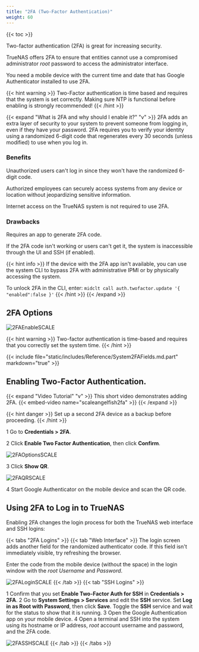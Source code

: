 ```yaml
---
title: "2FA (Two-Factor Authentication)"
weight: 60
---
```


{{< toc >}}

Two-factor authentication (2FA) is great for increasing security.

TrueNAS offers 2FA to ensure that entities cannot use a compromised administrator *root* password to access the administrator interface.

You need a mobile device with the current time and date that has Google Authenticator installed to use 2FA.

{{< hint warning >}}
Two-Factor authentication is time based and requires that the system is set correctly.
Making sure NTP is functional before enabling is strongly recommended!
{{< /hint >}}

{{< expand "What is 2FA and why should I enable it?" "v" >}}
2FA adds an extra layer of security to your system to prevent someone from logging in, even if they have your password. 2FA requires you to verify your identity using a randomized 6-digit code that regenerates every 30 seconds (unless modified) to use when you log in.

### Benefits

Unauthorized users can't log in since they won't have the randomized 6-digit code.

Authorized employees can securely access systems from any device or location without jeopardizing sensitive information.

Internet access on the TrueNAS system is not required to use 2FA.

### Drawbacks

Requires an app to generate 2FA code.

If the 2FA code isn't working or users can't get it, the system is inaccessible through the UI and SSH (if enabled).

{{< hint info >}}
If the device with the 2FA app isn't available, you can use the system CLI to bypass 2FA with administrative IPMI or by physically accessing the system. 

To unlock 2FA in the CLI, enter:  `midclt call auth.twofactor.update '{ "enabled":false }'`
{{< /hint >}}
{{< /expand >}}


## 2FA Options

![2FAEnableSCALE](/images/SCALE/2FAEnableSCALE.png "Enabling 2FA")

{{< hint warning >}}
Two-factor authentication is time-based and requires that you correctly set the system time.
{{< /hint >}}

{{< include file="static/includes/Reference/System2FAFields.md.part" markdown="true" >}}

## Enabling Two-Factor Authentication.

{{< expand "Video Tutorial" "v" >}}
This short video demonstrates adding 2FA. 
{{< embed-video name="scaleangelfish2fa" >}}
{{< /expand >}}

{{< hint danger >}}
Set up a second 2FA device as a backup before proceeding.
{{< /hint >}}

1 Go to **Credentials > 2FA**.

2 Click **Enable Two Factor Authentication**, then click **Confirm**.

 ![2FAOptionsSCALE](/images/SCALE/2FAOptionsSCALE.png "2FA Options")

3 Click **Show QR**.

 ![2FAQRSCALE](/images/SCALE/2FAQRSCALE.png "2FA: QR Code")

4 Start Google Authenticator on the mobile device and scan the QR code.

## Using 2FA to Log in to TrueNAS

Enabling 2FA changes the login process for both the TrueNAS web interface and SSH logins:

{{< tabs "2FA Logins" >}}
{{< tab "Web Interface" >}}
The login screen adds another field for the randomized authenticator code. If this field isn't immediately visible, try refreshing the browser.

Enter the code from the mobile device (without the space) in the login window with the *root* *Username* and *Password*.

![2FALoginSCALE](/images/SCALE/2FALoginSCALE.png "2FA Login")
{{< /tab >}}
{{< tab "SSH Logins" >}}

1 Confirm that you set **Enable Two-Factor Auth for SSH** in **Credentials > 2FA**.
2 Go to **System Settings > Services** and edit the **SSH** service.
  Set **Log in as Root with Password**, then click **Save**.
  Toggle the **SSH** service and wait for the status to show that it is running.
3 Open the Google Authentication app on your mobile device.
4 Open a terminal and SSH into the system using its hostname or IP address, *root* account username and password, and the 2FA code.
  
  ![2FASSHSCALE](/images/SCALE/2FASSHSCALE.png "2FA SSH Connection")
{{< /tab >}}
{{< /tabs >}}
